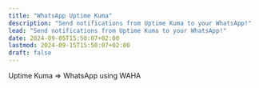 ```yaml
---
title: "WhatsApp Uptime Kuma"
description: "Send notifications from Uptime Kuma to your WhatsApp!"
lead: "Send notifications from Uptime Kuma to your WhatsApp!"
date: 2024-09-05T15:50:07+02:00
lastmod: 2024-09-15T15:50:07+02:00
draft: false
---
```


Uptime Kuma => WhatsApp using WAHA

